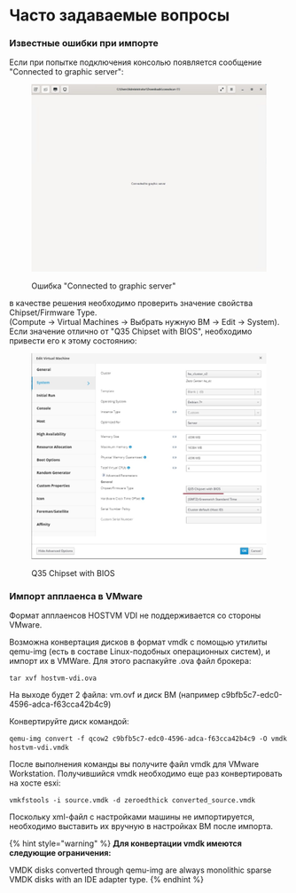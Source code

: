 # Часто задаваемые вопросы

### **Известные ошибки при импорте**

Если при попытке подключения консолью появляется сообщение "Connected to graphic server":

<figure><img src="../../.gitbook/assets/photo_2023-04-26_17-00-54.jpg" alt=""><figcaption><p>Ошибка "Connected to graphic server"</p></figcaption></figure>

в качестве решения необходимо проверить значение свойства Chipset/Firmware Type.\
(Compute -> Virtual Machines -> Выбрать нужную ВМ -> Edit -> System).\
Если значение отлично от "Q35 Chipset with BIOS", необходимо привести его к этому состоянию:

<figure><img src="../../.gitbook/assets/example.jpg" alt=""><figcaption><p>Q35 Chipset with BIOS</p></figcaption></figure>

### Импорт апплаенса в VMware

Формат апплаенсов HOSTVM VDI не поддерживается со стороны VMware.

Возможна конвертация дисков в формат vmdk с помощью утилиты qemu-img (есть в составе Linux-подобных операционных систем), и импорт их в VMWare. Для этого распакуйте .ova файл брокера:&#x20;

```
tar xvf hostvm-vdi.ova
```

На выходе будет 2 файла: vm.ovf и диск ВМ (например c9bfb5c7-edc0-4596-adca-f63cca42b4c9)

Конвертируйте диск командой:&#x20;

```
qemu-img convert -f qcow2 c9bfb5c7-edc0-4596-adca-f63cca42b4c9 -O vmdk hostvm-vdi.vmdk
```

После выполнения команды вы получите файл vmdk для VMware Workstation. Получившийся vmdk необходимо еще раз конвертировать на хосте esxi:&#x20;

```
vmkfstools -i source.vmdk -d zeroedthick converted_source.vmdk  
```

Поскольку xml-файл с настройками машины не импортируется, необходимо выставить их вручную в настройках ВМ после импорта.

{% hint style="warning" %}
**Для конвертации vmdk имеются следующие ограничения:**&#x20;

VMDK disks converted through qemu-img are always monolithic sparse VMDK disks with an IDE adapter type.
{% endhint %}
